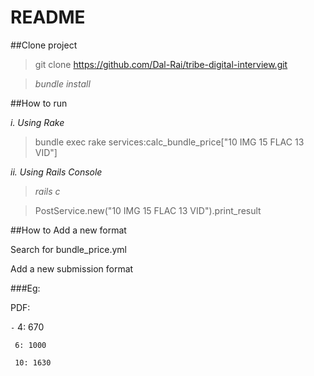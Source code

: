 # README

##Clone project

> git clone https://github.com/Dal-Rai/tribe-digital-interview.git

> _bundle install_


##How to run

_i. Using Rake_

> bundle exec rake services:calc_bundle_price["10 IMG 15 FLAC 13 VID"]

_ii. Using Rails Console_
> _rails c_

> PostService.new("10 IMG 15 FLAC 13 VID").print_result


##How to Add a new format

Search for bundle_price.yml

Add a new submission format

###Eg:

PDF:

  `-` 4: 670
  
     6: 1000
    
     10: 1630

